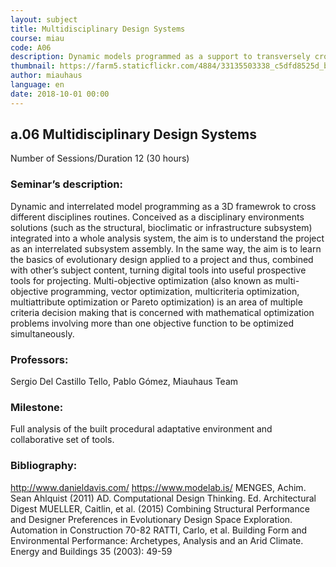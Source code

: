 ```yaml
---
layout: subject
title: Multidisciplinary Design Systems
course: miau
code: A06
description: Dynamic models programmed as a support to transversely cross routines of different disciplines. Understanding the project as an assembly of interrelated sub-elements
thumbnail: https://farm5.staticflickr.com/4884/33135503338_c5dfd8525d_b.jpg
author: miauhaus
language: en
date: 2018-10-01 00:00
---
```

## a.06 Multidisciplinary Design Systems
Number of Sessions/Duration 12 (30 hours)

### Seminar’s description:
Dynamic and interrelated model programming as a 3D framewrok to cross different disciplines routines. Conceived as a disciplinary environments solutions (such as the structural, bioclimatic or infrastructure subsystem) integrated into a whole analysis system, the aim is to understand the project as an interrelated subsystem assembly. In the same way, the aim is to learn the basics of evolutionary design applied to a project and thus, combined with other’s subject content, turning digital tools into useful prospective tools for projecting.
Multi-objective optimization (also known as multi-objective programming, vector optimization, multicriteria optimization, multiattribute optimization or Pareto optimization) is an area of multiple criteria decision making that is concerned with mathematical optimization problems involving more than one objective function to be optimized simultaneously.

### Professors:
Sergio Del Castillo Tello, Pablo Gómez, Miauhaus Team

### Milestone:
Full analysis of the built procedural adaptative environment and collaborative set of tools.

### Bibliography:
http://www.danieldavis.com/
https://www.modelab.is/
MENGES, Achim. Sean Ahlquist (2011) AD. Computational Design Thinking. Ed. Architectural Digest
MUELLER, Caitlin, et al. (2015) Combining Structural Performance and Designer Preferences in
Evolutionary Design Space Exploration. Automation in Construction 70-82
RATTI, Carlo, et al. Building Form and Environmental Performance: Archetypes, Analysis and an Arid
Climate. Energy and Buildings 35 (2003): 49-59
